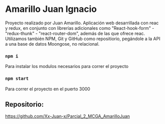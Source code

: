 # Amarillo Juan Ignacio

Proyecto realizado por Juan Amarillo. Aplicación web desarrillada con reac y redux, en conjunto con librerías adicionales como "React-hook-form" - "redux-thunk" - "react-router-dom", además de las que ofrece reac. Utilizamos también NPM, Git y GitHub como repositiorio, pegándole a la API a una base de datos Moongose, no relacional.

### `npm i`

Para instalar los modulos necesarios para correr el proyecto

### `npm start`

Para correr el proyecto en el puerto 3000

## Repositorio:

https://github.com/Xx-Juan-x/Parcial_2_MCGA_AmarilloJuan
